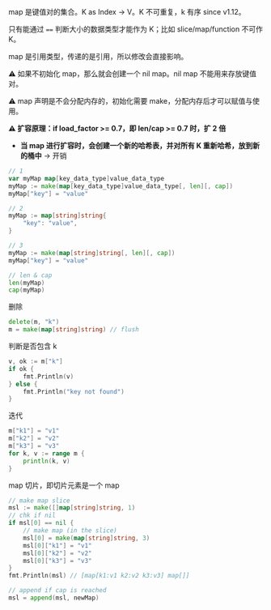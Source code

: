 map 是键值对的集合。K as Index → V。K 不可重复，k 有序 since v1.12。

只有能通过 `==` 判断大小的数据类型才能作为 K；比如 slice/map/function 不可作 K。

map 是引用类型，传递的是引用，所以修改会直接影响。

:warning: 如果不初始化 map，那么就会创建一个 nil map。nil map 不能用来存放键值对。

:warning: map 声明是不会分配内存的，初始化需要 make，分配内存后才可以赋值与使用。

**:warning: 扩容原理：if load_factor >= 0.7，即 len/cap >= 0.7 时，扩 2 倍**

- **当 map 进行扩容时，会创建一个新的哈希表，并对所有 K 重新哈希，放到新的桶中** → 开销

```go
// 1
var myMap map[key_data_type]value_data_type
myMap := make(map[key_data_type]value_data_type[, len][, cap])
myMap["key"] = "value"

// 2
myMap := map[string]string{
	"key": "value",
}

// 3
myMap := make(map[string]string[, len][, cap])
myMap["key"] = "value"

// len & cap
len(myMap)
cap(myMap)
```

删除

```go
delete(m, "k")
m = make(map[string]string) // flush
```

判断是否包含 k

```go
v, ok := m["k"]
if ok {
	fmt.Println(v)
} else {
	fmt.Println("key not found")
}
```

迭代

```go
m["k1"] = "v1"
m["k2"] = "v2"
m["k3"] = "v3"
for k, v := range m {
	println(k, v)
}
```

map 切片，即切片元素是一个 map

```go
// make map slice
msl := make([]map[string]string, 1)
// chk if nil
if msl[0] == nil {
	// make map (in the slice)
	msl[0] = make(map[string]string, 3)
	msl[0]["k1"] = "v1"
	msl[0]["k2"] = "v2"
	msl[0]["k3"] = "v3"
}
fmt.Println(msl) // [map[k1:v1 k2:v2 k3:v3] map[]]

// append if cap is reached
msl = append(msl, newMap)
```

